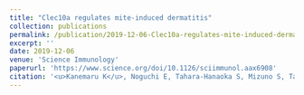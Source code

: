 ```yaml
---
title: "Clec10a regulates mite-induced dermatitis"
collection: publications
permalink: /publication/2019-12-06-Clec10a-regulates-mite-induced-dermatitis
excerpt: ''
date: 2019-12-06
venue: 'Science Immunology'
paperurl: 'https://www.science.org/doi/10.1126/sciimmunol.aax6908'
citation: '<u>Kanemaru K</u>, Noguchi E, Tahara-Hanaoka S, Mizuno S, Tateno H, Denda-Nagai K, Irimura T, Matsuda H, Sugiyama F, Takahashi S, Shibuya K, Shibuya A, Fujisawa Y, Nakamura Y. Clec10a regulates mite-induced dermatitis. Sci Immunol. 2019 Dec 6;4(42):eaax6908. doi: 10.1126/sciimmunol.aax6908. Erratum in: <b><i>Sci Immunol</i></b>. 2020 Dec 18;5(54): PMID: 31811054.'
---
```


